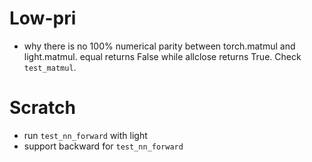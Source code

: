 # Low-pri
- why there is no 100% numerical parity between torch.matmul and light.matmul. equal returns False while allclose returns True. Check `test_matmul`.

# Scratch
- run `test_nn_forward` with light
- support backward for `test_nn_forward`

